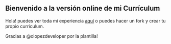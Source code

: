 ## Bienvenido a la versión online de mi Currículum 

Hola! puedes ver toda mi experiencia [aquí](https://olopezdeveloper.github.io) o puedes hacer un fork y crear tu propio curriculum.

Gracias a @olopezdeveloper por la plantilla!
